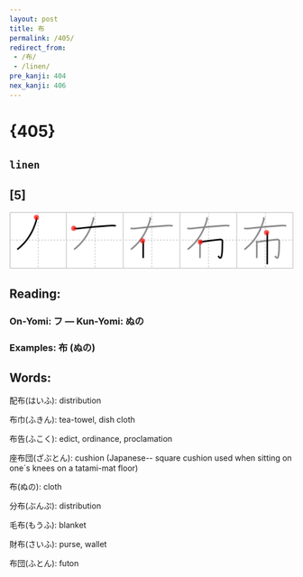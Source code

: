 ```yaml
---
layout: post
title: 布
permalink: /405/
redirect_from:
 - /布/
 - /linen/
pre_kanji: 404
nex_kanji: 406
---
```


# {405}

## `linen`

## [5]

<div class="stroke"><img src="../images/E5B883.png" /></div>

## Reading:

### On-Yomi: フ &mdash; Kun-Yomi: ぬの

### Examples: 布 (ぬの)

## Words:

配布(はいふ): distribution

布巾(ふきん): tea-towel, dish cloth

布告(ふこく): edict, ordinance, proclamation

座布団(ざぶとん): cushion (Japanese-- square cushion used when sitting on one´s knees on a tatami-mat floor)

布(ぬの): cloth

分布(ぶんぷ): distribution

毛布(もうふ): blanket

財布(さいふ): purse, wallet

布団(ふとん): futon
